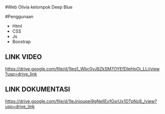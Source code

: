 #Web Olivia 
kelompok Deep Blue

#Penggunaan
- Html
- CSS
- Js
- Boostrap

## LINK VIDEO 
https://drive.google.com/file/d/1leg1_Wbc0yJ8ZkSM7OYEfDleHpOj_LLj/view?usp=drive_link

## LINK DOKUMENTASI
https://drive.google.com/file/d/1leJnioupei9gNellEyfGsrUx1DTpNz8_/view?usp=drive_link
